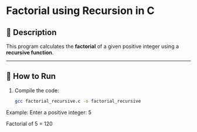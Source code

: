 # Factorial using Recursion in C

## 📖 Description
This program calculates the **factorial** of a given positive integer using a **recursive function**.

---

## 🚀 How to Run
1. Compile the code:
   ```bash
   gcc factorial_recursive.c -o factorial_recursive

Example:
Enter a positive integer: 5

Factorial of 5 = 120
